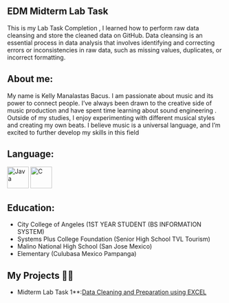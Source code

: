 ## EDM Midterm Lab Task 
This is my Lab Task Completion , I learned how to perform raw data cleansing and store the cleaned data on GitHub. Data cleansing is an essential process in data analysis that involves identifying and correcting errors or inconsistencies in raw data, such as missing values, duplicates, or incorrect formatting.

## About me:
My name is Kelly Manalastas Bacus. I am passionate about music and its power to connect people. I’ve always been drawn to the creative side of music production and have spent time learning about sound engineering . Outside of my studies, I enjoy experimenting with different musical styles and creating my own beats. I believe music is a universal language, and I’m excited to further develop my skills in this field

## Language:
<img src="https://cdn.jsdelivr.net/gh/devicons/devicon/icons/java/java-original.svg" alt="Java" width="50" height="50"/>
<img src="https://cdn.jsdelivr.net/gh/devicons/devicon/icons/c/c-original.svg" alt="C" width="50" height="50"/>

## Education:
- City College of Angeles (1ST YEAR STUDENT (BS INFORMATION SYSTEM)
- Systems Plus College Foundation (Senior High School TVL Tourism)
- Malino National High School (San Jose Mexico)
- Elementary (Culubasa Mexico Pampanga)

## My Projects 👨‍💻
- Midterm Lab Task 1**:[Data Cleaning and Preparation using EXCEL](https://github.com/kbacus24-0576/EDM-PORTFOLIO-KELLY/tree/main/Midterm%20task#readme)

